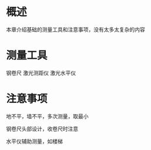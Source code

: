 # 概述
本章介绍基础的测量工具和注意事项，没有太多太复杂的内容


# 测量工具

钢卷尺
激光测距仪
激光水平仪


# 注意事项

地不平，墙不平，多次测量，取最小

钢卷尺头部设计，收卷尺时注意

水平仪辅助测量，如楼梯


